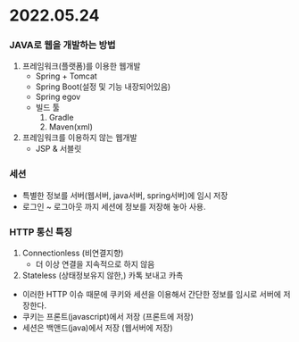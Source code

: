 # 2022.05.24

### JAVA로 웹을 개발하는 방법
1. 프레임워크(플랫폼)를 이용한 웹개발
    - Spring + Tomcat
    - Spring Boot(설정 및 기능 내장되어있음)
    - Spring egov
    - 빌드 툴
        1. Gradle
        2. Maven(xml)
2. 프레임워크를 이용하지 않는 웹개발
    - JSP & 서블릿



### 세션
- 특별한 정보를 서버(웹서버, java서버, spring서버)에 임시 저장
- 로그인 ~ 로그아웃 까지 세션에 정보를 저장해 놓아 사용.

### HTTP 통신 특징
1. Connectionless (비연결지향)
    - 더 이상 연결을 지속적으로 하지 않음
2.  Stateless (상태정보유지 않한,)
    카톡 보내고 카촉

- 이러한 HTTP 이슈 때문에 쿠키와 세션을 이용해서 간단한 정보를 임시로 서버에 저장한다.
- 쿠키는 프론트(javascript)에서 저장 (프론트에 저장)
- 세션은 백앤드(java)에서 저장 (웹서버에 저장)

